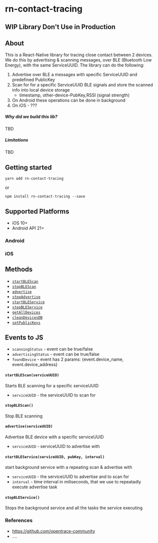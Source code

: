 # rn-contact-tracing 

## WIP Library Don't Use in Production

## About
This is a React-Native library for tracing close contact between 2 devices.
We do this by advertising & scanning messages, over BLE (Bluetooth Low Energy), with the same ServiceUUID.
The library can do the following:
1. Advertise over BLE a messages with specific ServiceUUID and predefined PublicKey 
2. Scan for for a specific ServiceUUID BLE signals and store the scanned info into local device storage
   - timestamp, other-device-PubKey,RSSI (signal strength)
3. On Android these operations can be done in background 
4. On iOS - ???

##### Why did we build this lib?
TBD

##### Limitations
TBD

## Getting started

`yarn add rn-contact-tracing`

or

`npm install rn-contact-tracing --save`


## Supported Platforms
* iOS 10+
* Android API 21+

### Android

### iOS

## Methods
* [`startBLEScan`](#startBLEScan)
* [`stopBLEScan`](#stopBLEScan)
* [`advertise`](#advertise)
* [`stopAdvertise`](#stopAdvertise)
* [`startBLEService`](#startBLEService)
* [`stopBLEService`](#stopBLEService)
* [`getAllDevices`](#getAllDevices)
* [`cleanDevicesDB`](#cleanDevicesDB)
* [`setPublicKeys`](#setPublicKeys)

## Events to JS
- `scanningStatus` - event can be true/false
- `advertisingStatus` - event can be  true/false
- `foundDevice` - event has 2 params: {event.device_name, event.device_address}


#### `startBLEScan(serviceUUID)`
Starts BLE scanning for a specific serviceUUID
- `serviceUUID` - the serviceUUID to scan for

#### `stopBLEScan()`
Stop BLE scanning

#### `advertise(serviceUUID)`
Advertise BLE device with a specific serviceUUID
- `serviceUUID` - serviceUUID to advertise with

#### `startBLEService(serviceUUID, pubKey, interval)`
start background service with a repeating scan & advertise with
- `serviceUUID` - the serviceUUID to advertise and to scan for
- `interval` - time interval in miliseconds, that we use to repeatadly execute advertise task   

#### `stopBLEService()`
Stops the background service and all the tasks the service executing

### References
* https://github.com/opentrace-community
* ....


